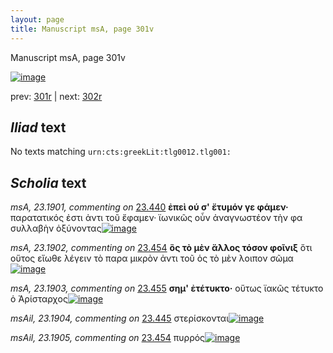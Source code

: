 ```yaml
---
layout: page
title: Manuscript msA, page 301v
---
```


Manuscript msA, page 301v

[![image](http://www.homermultitext.org/iipsrv?OBJ=IIP,1.0&FIF=/project/homer/pyramidal/deepzoom/hmt/vaimg/2017a/VA301VN_0803.tif&WID=100&CVT=JPEG)](http://www.homermultitext.org/ict2/?urn=urn:cite2:hmt:vaimg.2017a:VA301VN_0803)

prev:  [301r](../301r) | next:  [302r](../302r)

## *Iliad* text

No texts matching `urn:cts:greekLit:tlg0012.tlg001:`

## *Scholia* text

*msA, 23.1901, commenting on* [23.440](#23.440)  <a id="msA_23.1901"/> **ἐπεὶ ού σ' ἔτυμόν γε φάμεν·** παρατατικός ἐστι ἀντι τοῦ ἔφαμεν· ϊωνικῶς οὖν ἀναγνωστέον τὴν φα συλλαβὴν ὀξύνοντας[![image](http://www.homermultitext.org/iipsrv?OBJ=IIP,1.0&FIF=/project/homer/pyramidal/deepzoom/hmt/vaimg/2017a/VA301VN_0803.tif&RGN=0.213,0.3636,0.241,0.0691&WID=1000&CVT=JPEG)](http://www.homermultitext.org/ict2/?urn=urn:cite2:hmt:vaimg.2017a:VA301VN_0803@0.213,0.3636,0.241,0.0691)

*msA, 23.1902, commenting on* [23.454](#23.454)  <a id="msA_23.1902"/> **ὃς τὸ μὲν ἅλλος τόσον φοῖνιξ** ὅτι οὕτος εἴωθε λέγειν τὸ παρα μικρὸν ἀντι τοῦ ὁς τὸ μὲν λοιπον σῶμα[![image](http://www.homermultitext.org/iipsrv?OBJ=IIP,1.0&FIF=/project/homer/pyramidal/deepzoom/hmt/vaimg/2017a/VA301VN_0803.tif&RGN=0.221,0.6394,0.241,0.0571&WID=1000&CVT=JPEG)](http://www.homermultitext.org/ict2/?urn=urn:cite2:hmt:vaimg.2017a:VA301VN_0803@0.221,0.6394,0.241,0.0571)

*msA, 23.1903, commenting on* [23.455](#23.455)  <a id="msA_23.1903"/> **σημ' ἐτέτυκτο·** οὕτως ϊακῶς τέτυκτο ὁ Ἀρίσταρχος[![image](http://www.homermultitext.org/iipsrv?OBJ=IIP,1.0&FIF=/project/homer/pyramidal/deepzoom/hmt/vaimg/2017a/VA301VN_0803.tif&RGN=0.221,0.6394,0.241,0.0571&WID=1000&CVT=JPEG)](http://www.homermultitext.org/ict2/?urn=urn:cite2:hmt:vaimg.2017a:VA301VN_0803@0.221,0.6394,0.241,0.0571)

*msAil, 23.1904, commenting on* [23.445](#23.445)  <a id="msAil_23.1904"/> στερίσκονται[![image](http://www.homermultitext.org/iipsrv?OBJ=IIP,1.0&FIF=/project/homer/pyramidal/deepzoom/hmt/vaimg/2017a/VA301VN_0803.tif&RGN=0.697,0.4591,0.076,0.0135&WID=1000&CVT=JPEG)](http://www.homermultitext.org/ict2/?urn=urn:cite2:hmt:vaimg.2017a:VA301VN_0803@0.697,0.4591,0.076,0.0135)

*msAil, 23.1905, commenting on* [23.454](#23.454)  <a id="msAil_23.1905"/> πυρρός[![image](http://www.homermultitext.org/iipsrv?OBJ=IIP,1.0&FIF=/project/homer/pyramidal/deepzoom/hmt/vaimg/2017a/VA301VN_0803.tif&RGN=0.708,0.6311,0.054,0.0143&WID=1000&CVT=JPEG)](http://www.homermultitext.org/ict2/?urn=urn:cite2:hmt:vaimg.2017a:VA301VN_0803@0.708,0.6311,0.054,0.0143)